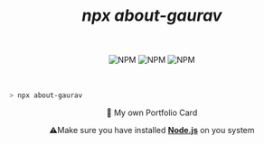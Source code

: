 <h1 align="center">
    <i>npx about-gaurav</i>
</h1>

<br />
<br />

<div align="center">
    <img alt="NPM" title="Node Package Manager" src="https://img.shields.io/badge/NPM-informational?style=flat-sqaure&logo=npm&logoColor=black&color=CB3837">
    <img alt="NPM" title="Node Package Manager" src="https://img.shields.io/badge/JavaScript-informational?style=flat-sqaure&logo=JavaScript&logoColor=black&color=F7DF1E">
    <img alt="NPM" title="Node Package Manager" src="https://img.shields.io/badge/Bash-informational?style=flat-sqaure&logo=gnubash&logoColor=white&color=4EAA25">
</div>

<br />
<br />

```bash
> npx about-gaurav
```

<p align="center">
    🚀 My own Portfolio Card
</p>
<p align="center">
    ⚠️Make sure you have installed <b><a href="https://nodejs.org/en/">Node.js</a></b> on you system
</p>
